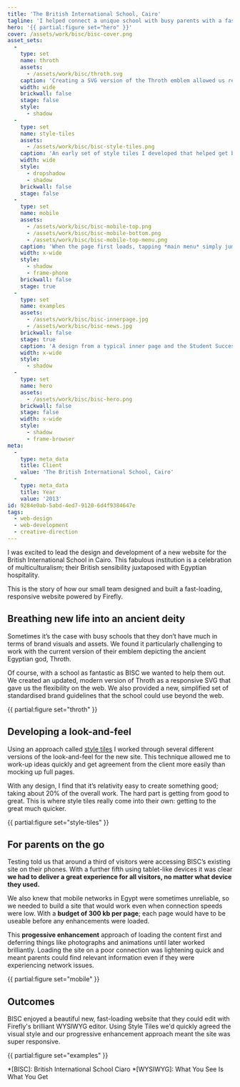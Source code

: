 ```yaml
---
title: 'The British International School, Cairo'
tagline: 'I helped connect a unique school with busy parents with a fast-loading, responsive website'
hero: '{{ partial:figure set="hero" }}'
cover: /assets/work/bisc/bisc-cover.png
asset_sets:
  -
    type: set
    name: throth
    assets:
      - /assets/work/bisc/throth.svg
    caption: 'Creating a SVG version of the Throth emblem allowed us reuse one small file and change colour elements on-the-fly with CSS. Illustration by the brilliant [Aegir](//aegir.org).'
    width: wide
    brickwall: false
    stage: false
    style:
      - shadow
  -
    type: set
    name: style-tiles
    assets:
      - /assets/work/bisc/bisc-style-tiles.png
    caption: 'An early set of style tiles I developed that helped get buy-in from the client.'
    width: wide
    style:
      - dropshadow
      - shadow
    brickwall: false
    stage: false
  -
    type: set
    name: mobile
    assets:
      - /assets/work/bisc/bisc-mobile-top.png
      - /assets/work/bisc/bisc-mobile-bottom.png
      - /assets/work/bisc/bisc-mobile-top-menu.png
    caption: 'When the page first loads, tapping *main menu* simply jumps the user to the footer menu. Later a script switches this to show an animated menu at the top of the screen.'
    width: x-wide
    style:
      - shadow
      - frame-phone
    brickwall: false
    stage: true
  -
    type: set
    name: examples
    assets:
      - /assets/work/bisc/bisc-innerpage.jpg
      - /assets/work/bisc/bisc-news.jpg
    brickwall: false
    stage: true
    caption: 'A design from a typical inner page and the Student Success page.'
    width: x-wide
    style:
      - shadow
  -
    type: set
    name: hero
    assets:
      - /assets/work/bisc/bisc-hero.png
    brickwall: false
    stage: false
    width: x-wide
    style:
      - shadow
      - frame-browser
meta:
  -
    type: meta_data
    title: Client
    value: 'The British International School, Cairo'
  -
    type: meta_data
    title: Year
    value: '2013'
id: 9284e0ab-5abd-4ed7-9120-6d4f9384647e
tags:
  - web-design
  - web-development
  - creative-direction
---
```

I was excited to lead the design and development of a new website for the British International School in Cairo. This fabulous institution is a celebration of multiculturalism; their British sensibility juxtaposed with Egyptian hospitality.

This is the story of how our small team designed and built a fast-loading, responsive website powered by Firefly.

## Breathing new life into an ancient deity

Sometimes it’s the case with busy schools that they don’t have much in terms of brand visuals and assets. We found it particularly challenging to work with the current version of their emblem depicting the ancient Egyptian god, Throth.

Of course, with a school as fantastic as BISC we wanted to help them out. We created an updated, modern version of Throth as a responsive SVG that gave us the flexibility on the web. We also provided a new, simplified set of standardised brand guidelines that the school could use beyond the web.

{{ partial:figure set="throth" }}

## Developing a look-and-feel

Using an approach called [style tiles](http://styletil.es/) I worked through several different versions of the look-and-feel for the new site. This technique allowed me to work-up ideas quickly and get agreement from the client more easily than mocking up full pages.

With any design, I find that it’s relativity easy to create something good; taking about 20% of the overall work. The hard part is getting from good to great. This is where style tiles really come into their own: getting to the great much quicker. 

{{ partial:figure set="style-tiles" }}

## For parents on the go

Testing told us that around a third of visitors were accessing BISC’s existing site on their phones. With a further fifth using tablet-like devices it was clear **we had to deliver a great experience for all visitors, no matter what device they used.**

We also knew that mobile networks in Egypt were sometimes unreliable, so we needed to build a site that would work even when connection speeds were low. With a **budget of 300 kb per page**; each page would have to be useable before any enhancements were loaded. 

This **progessive enhancement** approach of loading the content first and deferring things like photographs and animations until later worked brilliantly. Loading the site on a poor connection was lightening quick and meant parents could find relevant information even if they were experiencing network issues.

{{ partial:figure set="mobile" }}

## Outcomes

BISC enjoyed a beautiful new, fast-loading website that they could edit with Firefly's brilliant WYSIWYG editor. Using Style Tiles we'd quickly agreed the visual style and our progressive enhancement approach meant the site was super responsive. 

{{ partial:figure set="examples" }}

*[BISC]: British International School Ciaro
*[WYSIWYG]: What You See Is What You Get